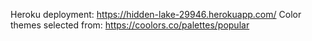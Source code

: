 Heroku deployment: https://hidden-lake-29946.herokuapp.com/
Color themes selected from: https://coolors.co/palettes/popular